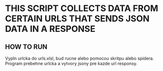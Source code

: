 # THIS SCRIPT COLLECTS DATA FROM CERTAIN URLS THAT SENDS JSON DATA IN A RESPONSE

## HOW TO RUN
Vypln urlcka do urls.xlsl, bud rucne alebo pomocou skritpu alebo spidera. Program prebehne urlcka a vytvory jsony pre kazde url responsy.
